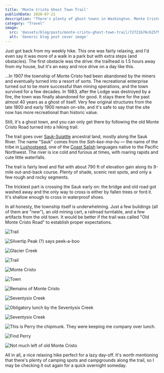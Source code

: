 ```yaml
---
title: 'Monte Cristo Ghost Town Trail'
publishDate: 2020-07-21
description: "There's plenty of ghost towns in Washington. Monte Cristo is one of them. But to get there, you have to hike 🤷‍♂️"
category: "Travel"
image:
  src: '@assets/blog/posts/monte-cristo-ghost-town-trail/72721b76c625f9cd4bece20a1ef0854ed8b4bb72-2000x1500.jpg'
  alt: 'Generic blog post cover image'
---
```


Just got back from my weekly hike. This one was fairly relaxing, and I'd even say it was more of a walk in a park but with extra steps (and obstacles). The first obstacle was the drive: the trailhead is 1.5 hours away from my house, but it's an easy and nice drive on a day like this.

...In 1907 the township of Monte Cristo had been abandoned by the miners and eventually turned into a resort of sorts. The recreational enterprise turned out to be more successful than mining operations, and the town survived for a few decades. In 1983, after the Lodge was destroyed by a fire, the town was finally abandoned for good. It stays there for the past almost 40 years as a ghost of itself. Very few original structures from the late 1800 and early 1900 remain on-site, and it's safe to say that the site now has more recreational than historic value.

Still, it's a ghost town, and you can only get there by following the old Monte Cristo Road turned into a hiking trail.

The trail goes over [Sauk-Suiattle](https://en.wikipedia.org/wiki/Sauk-Suiattle_Indian_Tribe_of_Washington) ancestral land, mostly along the Sauk River. The name "Sauk" comes from the _Sah-kee-ma-hu_ — the name of the tribe in [Lushootseed](https://en.wikipedia.org/wiki/Lushootseed), one of the [Coast Salish](https://en.wikipedia.org/wiki/Coast_Salish_languages) languages native to the Pacific Northwest. The river is ice cold and furious at times, with roaring rapids and cute little waterfalls.

The trail is fairly level and flat with about 790 ft of elevation gain along its 9-mile out-and-back course. Plenty of shade, scenic rest spots, and only a few rough and rocky segments.

The trickiest part is crossing the Sauk early on: the bridge and old road got washed away and the only way to cross is either by fallen trees or ford it. It's shallow enough to cross in waterproof shoes.

In all honesty, the township itself is underwhelming. Just a few buildings (all of them are "new"), an old mining cart, a railroad turntable, and a few artifacts from the old town. It would be better if the trail was called "Old Monte Cristo Road" to establish proper expectations.

![Trail](assets/blog/posts/monte-cristo-ghost-town-trail/ccff93a6b8d4801033f33bb7e02bec919d05c950-1600x2134.jpg)

![Silvertip Peak (?) says peek-a-boo](assets/blog/posts/monte-cristo-ghost-town-trail/017bd6980f3669985da79348192f5667d01b4c46-1600x2134.jpg)

![Glacier Creek](assets/blog/posts/monte-cristo-ghost-town-trail/ca3b8ac0e9c3d2ec4a203b750bd8d53ef4d51776-2000x1500.jpg)

![Trail](assets/blog/posts/monte-cristo-ghost-town-trail/a4742e5bb0c0ab4b6e9a5bf79442337b00df2199-1600x1200.jpg)

![Monte Cristo](assets/blog/posts/monte-cristo-ghost-town-trail/0264985420173b56dc090380f960a23abc4a4129-2000x1500.jpg)

![Town](assets/blog/posts/monte-cristo-ghost-town-trail/72721b76c625f9cd4bece20a1ef0854ed8b4bb72-2000x1500.jpg)

![Remains of Monte Cristo](assets/blog/posts/monte-cristo-ghost-town-trail/fe2492c14424ce640749d9a0fea0a99624e79fcd-2000x1500.jpg)

![Seventysix Creek](assets/blog/posts/monte-cristo-ghost-town-trail/8d0e359a58dc207da9236ad0a4c68ee235e5de8f-1600x2134.jpg)

![Obligatory lunch by the Seventysix Creek](assets/blog/posts/monte-cristo-ghost-town-trail/1dfc04fe4800b9d85cb9c688320849061d119e55-2000x1500.jpg)

![Seventysix Creek](assets/blog/posts/monte-cristo-ghost-town-trail/9e4d299d47758c57a9a9060ca736838e28ee8dcd-1600x2134.jpg)

![This is Perry the chipmunk. They were keeping me company over lunch.](assets/blog/posts/monte-cristo-ghost-town-trail/7d26a084d88e3168fe2b6f3b6f6bad3f4e5bae4f-1600x1200.jpg)

![Find Perry](assets/blog/posts/monte-cristo-ghost-town-trail/e1646db3d51a9104b5f9870f1cb1716ab488c86b-2000x1500.jpg)

![Not much left of old Monte Cristo](assets/blog/posts/monte-cristo-ghost-town-trail/ba46b54c40ef6bbb6322361dec3cdef11786d360-1600x1200.jpg)

All in all, a nice relaxing hike perfect for a lazy day-off. It's worth mentioning that there's plenty of camping spots and campgrounds along the trail, so I may be checking it out again for a quick overnight someday.
